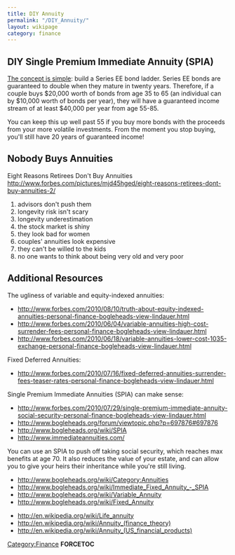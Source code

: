 ```yaml
---
title: DIY Annuity
permalink: "/DIY_Annuity/"
layout: wikipage
category: finance
---
```


DIY Single Premium Immediate Annuity (SPIA)
-------------------------------------------

[The concept is simple](http://www.forbes.com/sites/thebogleheadsview/2013/03/01/build-your-own-annuity/): build a Series EE bond ladder. Series EE bonds are guaranteed to double when they mature in twenty years. Therefore, if a couple buys $20,000 worth of bonds from age 35 to 65 (an individual can by $10,000 worth of bonds per year), they will have a guaranteed income stream of at least $40,000 per year from age 55-85.

You can keep this up well past 55 if you buy more bonds with the proceeds from your more volatile investments. From the moment you stop buying, you'll still have 20 years of guaranteed income!

Nobody Buys Annuities
---------------------

Eight Reasons Retirees Don't Buy Annuities <http://www.forbes.com/pictures/mjd45hged/eight-reasons-retirees-dont-buy-annuities-2/>

1.  advisors don't push them
2.  longevity risk isn't scary
3.  longevity underestimation
4.  the stock market is shiny
5.  they look bad for women
6.  couples' annuities look expensive
7.  they can't be willed to the kids
8.  no one wants to think about being very old and very poor

Additional Resources
--------------------

The ugliness of variable and equity-indexed annuities:

-   <http://www.forbes.com/2010/08/10/truth-about-equity-indexed-annuities-personal-finance-bogleheads-view-lindauer.html>
-   <http://www.forbes.com/2010/06/04/variable-annuities-high-cost-surrender-fees-personal-finance-bogleheads-view-lindauer.html>
-   <http://www.forbes.com/2010/06/18/variable-annuities-lower-cost-1035-exchange-personal-finance-bogleheads-view-lindauer.html>

Fixed Deferred Annuities:

-   <http://www.forbes.com/2010/07/16/fixed-deferred-annuities-surrender-fees-teaser-rates-personal-finance-bogleheads-view-lindauer.html>

Single Premium Immediate Annuities (SPIA) can make sense:

-   <http://www.forbes.com/2010/07/29/single-premium-immediate-annuity-social-security-personal-finance-bogleheads-view-lindauer.html>
-   <http://www.bogleheads.org/forum/viewtopic.php?p=697876#697876>
-   <http://www.bogleheads.org/wiki/SPIA>
-   <http://www.immediateannuities.com/>

You can use an SPIA to push off taking social security, which reaches max benefits at age 70. It also reduces the value of your estate, and can allow you to give your heirs their inheritance while you're still living.

-   <http://www.bogleheads.org/wiki/Category:Annuities>
-   <http://www.bogleheads.org/wiki/Immediate_Fixed_Annuity_-_SPIA>
-   <http://www.bogleheads.org/wiki/Variable_Annuity>
-   <http://www.bogleheads.org/wiki/Fixed_Annuity>

<!-- -->

-   <http://en.wikipedia.org/wiki/Life_annuity>
-   <http://en.wikipedia.org/wiki/Annuity_(finance_theory)>
-   <http://en.wikipedia.org/wiki/Annuity_(US_financial_products)>

[Category:Finance](/Category:Finance "wikilink") __FORCETOC__
